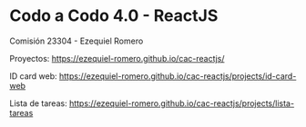 # Codo a Codo 4.0 - ReactJS
Comisión 23304 - Ezequiel Romero

Proyectos:
https://ezequiel-romero.github.io/cac-reactjs/

ID card web:
https://ezequiel-romero.github.io/cac-reactjs/projects/id-card-web

Lista de tareas:
https://ezequiel-romero.github.io/cac-reactjs/projects/lista-tareas